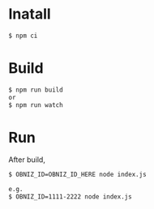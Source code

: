 # Inatall

```bash
$ npm ci
```

# Build

```bash
$ npm run build
or
$ npm run watch
```

# Run

After build, 

```bash
$ OBNIZ_ID=OBNIZ_ID_HERE node index.js

e.g.
$ OBNIZ_ID=1111-2222 node index.js
```